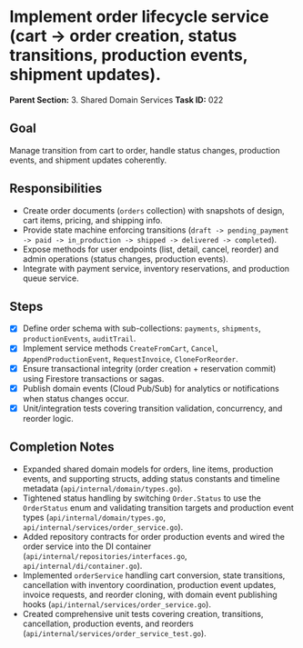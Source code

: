 # Implement order lifecycle service (cart → order creation, status transitions, production events, shipment updates).

**Parent Section:** 3. Shared Domain Services
**Task ID:** 022

## Goal
Manage transition from cart to order, handle status changes, production events, and shipment updates coherently.

## Responsibilities
- Create order documents (`orders` collection) with snapshots of design, cart items, pricing, and shipping info.
- Provide state machine enforcing transitions (`draft -> pending_payment -> paid -> in_production -> shipped -> delivered -> completed`).
- Expose methods for user endpoints (list, detail, cancel, reorder) and admin operations (status changes, production events).
- Integrate with payment service, inventory reservations, and production queue service.

## Steps
- [x] Define order schema with sub-collections: `payments`, `shipments`, `productionEvents`, `auditTrail`.
- [x] Implement service methods `CreateFromCart`, `Cancel`, `AppendProductionEvent`, `RequestInvoice`, `CloneForReorder`.
- [x] Ensure transactional integrity (order creation + reservation commit) using Firestore transactions or sagas.
- [x] Publish domain events (Cloud Pub/Sub) for analytics or notifications when status changes occur.
- [x] Unit/integration tests covering transition validation, concurrency, and reorder logic.

## Completion Notes
- Expanded shared domain models for orders, line items, production events, and supporting structs, adding status constants and timeline metadata (`api/internal/domain/types.go`).
- Tightened status handling by switching `Order.Status` to use the `OrderStatus` enum and validating transition targets and production event types (`api/internal/domain/types.go`, `api/internal/services/order_service.go`).
- Added repository contracts for order production events and wired the order service into the DI container (`api/internal/repositories/interfaces.go`, `api/internal/di/container.go`).
- Implemented `orderService` handling cart conversion, state transitions, cancellation with inventory coordination, production event updates, invoice requests, and reorder cloning, with domain event publishing hooks (`api/internal/services/order_service.go`).
- Created comprehensive unit tests covering creation, transitions, cancellation, production events, and reorders (`api/internal/services/order_service_test.go`).
